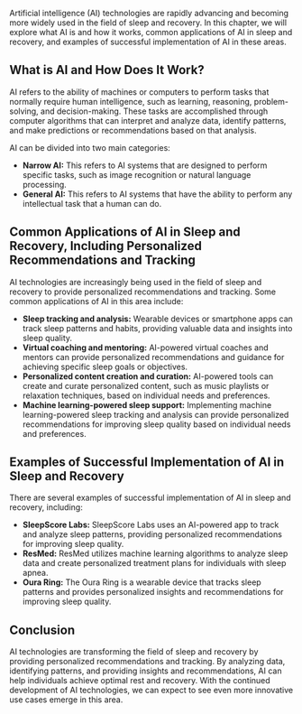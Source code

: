 
Artificial intelligence (AI) technologies are rapidly advancing and becoming more widely used in the field of sleep and recovery. In this chapter, we will explore what AI is and how it works, common applications of AI in sleep and recovery, and examples of successful implementation of AI in these areas.

What is AI and How Does It Work?
--------------------------------

AI refers to the ability of machines or computers to perform tasks that normally require human intelligence, such as learning, reasoning, problem-solving, and decision-making. These tasks are accomplished through computer algorithms that can interpret and analyze data, identify patterns, and make predictions or recommendations based on that analysis.

AI can be divided into two main categories:

* **Narrow AI:** This refers to AI systems that are designed to perform specific tasks, such as image recognition or natural language processing.
* **General AI:** This refers to AI systems that have the ability to perform any intellectual task that a human can do.

Common Applications of AI in Sleep and Recovery, Including Personalized Recommendations and Tracking
----------------------------------------------------------------------------------------------------

AI technologies are increasingly being used in the field of sleep and recovery to provide personalized recommendations and tracking. Some common applications of AI in this area include:

* **Sleep tracking and analysis:** Wearable devices or smartphone apps can track sleep patterns and habits, providing valuable data and insights into sleep quality.
* **Virtual coaching and mentoring:** AI-powered virtual coaches and mentors can provide personalized recommendations and guidance for achieving specific sleep goals or objectives.
* **Personalized content creation and curation:** AI-powered tools can create and curate personalized content, such as music playlists or relaxation techniques, based on individual needs and preferences.
* **Machine learning-powered sleep support:** Implementing machine learning-powered sleep tracking and analysis can provide personalized recommendations for improving sleep quality based on individual needs and preferences.

Examples of Successful Implementation of AI in Sleep and Recovery
-----------------------------------------------------------------

There are several examples of successful implementation of AI in sleep and recovery, including:

* **SleepScore Labs:** SleepScore Labs uses an AI-powered app to track and analyze sleep patterns, providing personalized recommendations for improving sleep quality.
* **ResMed:** ResMed utilizes machine learning algorithms to analyze sleep data and create personalized treatment plans for individuals with sleep apnea.
* **Oura Ring:** The Oura Ring is a wearable device that tracks sleep patterns and provides personalized insights and recommendations for improving sleep quality.

Conclusion
----------

AI technologies are transforming the field of sleep and recovery by providing personalized recommendations and tracking. By analyzing data, identifying patterns, and providing insights and recommendations, AI can help individuals achieve optimal rest and recovery. With the continued development of AI technologies, we can expect to see even more innovative use cases emerge in this area.
